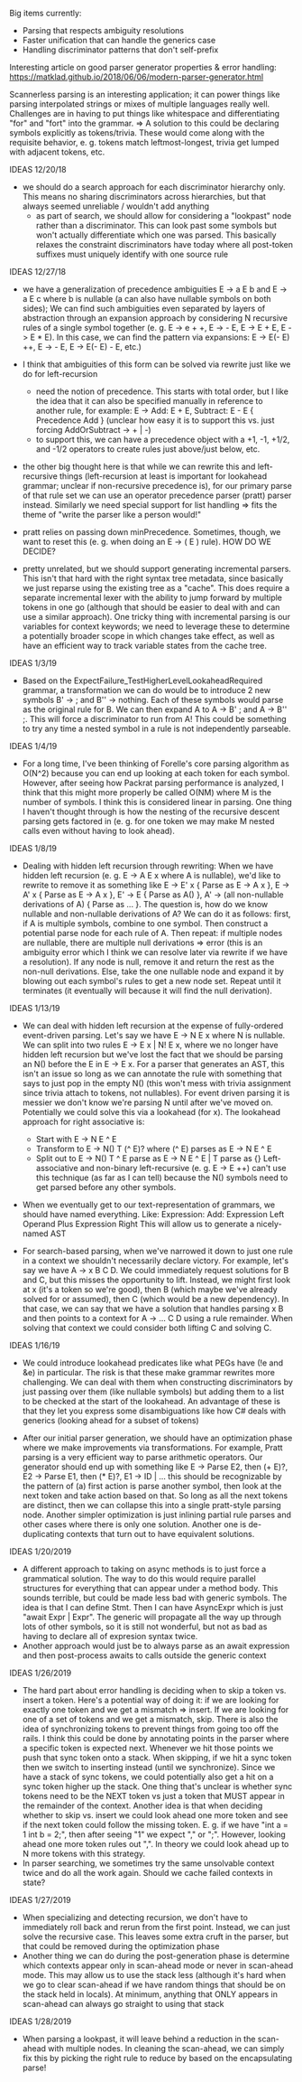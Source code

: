Big items currently:
* Parsing that respects ambiguity resolutions
* Faster unification that can handle the generics case
* Handling discriminator patterns that don't self-prefix

Interesting article on good parser generator properties & error handling: https://matklad.github.io/2018/06/06/modern-parser-generator.html

Scannerless parsing is an interesting application; it can power things like parsing interpolated strings or mixes of multiple languages really well. Challenges are in having to put things like whitespace and differentiating "for" and "fort" into the grammar. 
=> A solution to this could be declaring symbols explicitly as tokens/trivia. These would come along with the requisite behavior, e. g. tokens match leftmost-longest, trivia get lumped with adjacent tokens, etc.

IDEAS 12/20/18
- we should do a search approach for each discriminator hierarchy only. This means no sharing discriminators across hierarchies, but that always seemed unreliable / wouldn't add anything
	- as part of search, we should allow for considering a "lookpast" node rather than a discriminator. This can look past some symbols but won't actually differentiate which one was parsed. This basically relaxes the constraint discriminators have today where all post-token suffixes must uniquely identify with one source rule
	
IDEAS 12/27/18
- we have a generalization of precedence ambiguities E -> a E b and E -> a E c where b is nullable (a can also have nullable symbols on both sides); We can find such ambiguities even separated by layers of abstraction through an expansion approach by considering N recursive rules of a single symbol together (e. g. E -> e + +, E -> - E, E -> E + E, E -> E * E). In this case, we can find the pattern via expansions: E -> E(- E) ++, E -> - E, E -> E(- E) - E, etc.)
- I think that ambiguities of this form can be solved via rewrite just like we do for left-recursion
	- need the notion of precedence. This starts with total order, but I like the idea that it can also be specified manually in reference to another rule, for example:
		E -> Add: E + E, Subtract: E - E { Precedence Add } (unclear how easy it is to support this vs. just forcing AddOrSubtract -> + | -)
	- to support this, we can have a precedence object with a +1, -1, +1/2, and -1/2 operators to create rules just above/just below, etc.
- the other big thought here is that while we can rewrite this and left-recursive things (left-recursion at least is important for lookahead grammar; unclear if non-recursive precedence is), for our primary parse of that rule set we can use an operator precedence parser (pratt) parser instead. Similarly we need special support for list handling => fits the theme of "write the parser like a person would!"
- pratt relies on passing down minPrecedence. Sometimes, though, we want to reset this (e. g. when doing an E -> ( E ) rule). HOW DO WE DECIDE?

- pretty unrelated, but we should support generating incremental parsers. This isn't that hard with the right syntax tree metadata, since basically we just reparse using the existing tree as a "cache". This does require a separate incremental lexer with the ability to jump forward by multiple tokens in one go (although that should be easier to deal with and can use a similar approach). One tricky thing with incremental parsing is our variables for context keywords; we need to leverage these to determine a potentially broader scope in which changes take effect, as well as have an efficient way to track variable states from the cache tree.

IDEAS 1/3/19
- Based on the ExpectFailure_TestHigherLevelLookaheadRequired grammar, a transformation we can do would be to introduce 2 new symbols B' -> ; and B'' -> nothing. Each of these symbols would parse as the original rule for B. We can then expand A to A -> B' ; and A -> B'' ;. This will force a discriminator to run from A! This could be something to try any time a nested symbol in a rule is not independently parseable.

IDEAS 1/4/19
- For a long time, I've been thinking of Forelle's core parsing algorithm as O(N^2) because you can end up looking at each token for each symbol. However, after seeing how Packrat parsing performance is analyzed, I think that this might more properly be called O(NM) where M is the number of symbols. I think this is considered linear in parsing. One thing I haven't thought through is how the nesting of the recursive descent parsing gets factored in (e. g. for one token we may make M nested calls even without having to look ahead).

IDEAS 1/8/19
- Dealing with hidden left recursion through rewriting: When we have hidden left recursion (e. g. E -> A E x where A is nullable), we'd like to rewrite to remove it as something like E -> E' x { Parse as E -> A x }, E -> A' x { Parse as E -> A x }, E' -> E { Parse as A() }, A' -> (all non-nullable derivations of A) { Parse as ... }. The question is, how do we know nullable and non-nullable derivations of A? We can do it as follows: first, if A is multiple symbols, combine to one symbol. Then construct a potential parse node for each rule of A. Then repeat: if multiple nodes are nullable, there are multiple null derivations => error (this is an ambiguity error which I think we can resolve later via
rewrite if we have a resolution). If any node is null, remove it and return the rest as the non-null derivations. Else, take the one nullable node and expand it by
blowing out each symbol's rules to get a new node set. Repeat until it terminates (it eventually will because it will find the null derivation).

IDEAS 1/13/19
- We can deal with hidden left recursion at the expense of fully-ordered event-driven parsing. Let's say we have E -> N E x where N is nullable. We can split into two rules E -> E x | N! E x, where we no longer have hidden left recursion but we've lost the fact that we should be parsing an N() before the E in E -> E x. For a parser that generates an AST, this isn't an issue so long as we can annotate the rule with something that says to just pop in the empty N() (this won't mess with trivia assignment since trivia attach to tokens, not nullables). For event driven parsing it is messier we don't know we're parsing N until after we've moved on. Potentially we could solve this via a lookahead (for x). The lookahead approach for right associative is:
	- Start with E -> N E ^ E
	- Transform to E -> N() T (^ E)? where (^ E) parses as E -> N E ^ E
	- Split out to E -> N() T ^ E parse as E -> N E ^ E | T parse as {}
Left-associative and non-binary left-recursive (e. g. E -> E ++) can't use this technique (as far as I can tell) because the N() symbols need to get parsed before any other symbols.
	
- When we eventually get to our text-representation of grammars, we should have named everything. Like:
Expression: 
	Add: Expression Left Operand Plus Expression Right
This will allow us to generate a nicely-named AST
- For search-based parsing, when we've narrowed it down to just one rule in a context we shouldn't necessarily declare victory. For example, let's say we have A -> x B C D. We could immediately request solutions for B and C, but this misses the opportunity to lift. Instead, we might first look at x (it's a token so we're good), then B (which maybe we've already solved for or assumed), then C (which would be a new dependency). In that case, we can say that we have a solution that handles parsing x B and then points to a context for A -> ... C D using a rule remainder. When solving that context we could consider both lifting C and solving C.

IDEAS 1/16/19
- We could introduce lookahead predicates like what PEGs have (!e and &e) in particular. The risk is that these make grammar rewrites more challenging. We can deal with them when constructing discriminators by just passing over them (like nullable symbols) but adding them to a list to be checked at the start of the lookahead.
An advantage of these is that they let you express some disambiguations like how C# deals with generics (looking ahead for a subset of tokens)

- After our initial parser generation, we should have an optimization phase where we make improvements via transformations. For example, Pratt parsing is a very efficient way to parse arithmetic operators. Our generator should end up with something like E -> Parse E2, then (+ E)?, E2 -> Parse E1, then (* E)?, E1 -> ID | ... this should be recognizable by the pattern of (a) first action is parse another symbol, then look at the next token and take action based on that. So long as all the next tokens are distinct, then we can collapse this into a single pratt-style parsing node. Another simpler optimization is just inlining partial rule parses and other cases where there is only one solution. Another one is de-duplicating contexts that turn out to have equivalent solutions.

IDEAS 1/20/2019
- A different approach to taking on async methods is to just force a grammatical solution. The way to do this would require parallel structures for everything that can appear under a method body. This sounds terrible, but could be made less bad with generic symbols. The idea is that I can define Stmt<TExpr>. Then I can have AsyncExpr which is just "await Expr | Expr". The generic will propagate all the way up through lots of other symbols, so it is still not wonderful, but not as bad as having to declare all of expresion syntax twice.
- Another approach would just be to always parse as an await expression and then post-process awaits to calls outside the generic context

IDEAS 1/26/2019
- The hard part about error handling is deciding when to skip a token vs. insert a token. Here's a potential way of doing it: if we are looking for exactly one token and we get a mismatch => insert. If we are looking for one of a set of tokens and we get a mismatch, skip. There is also the idea of synchronizing tokens to prevent things from going too off the rails. I think this could be done by annotating points in the parser where a specific token is expected next. Whenever we hit those points we push that sync token onto a stack. When skipping, if we hit a sync token then we switch to inserting instead (until we synchronize). Since we have a stack of sync tokens, we could potentially also get a hit on a sync token higher up the stack. One thing that's unclear is whether sync tokens need to be the NEXT token vs just a token that MUST appear in the remainder of the context. Another idea is that when deciding whether to skip vs. insert we could look ahead one more token and see if the next token could follow the missing token. E. g. if we have "int a = 1 int b = 2;", then after seeing "1" we expect "," or ";". However, looking ahead one more token rules out ",". In theory we could look ahead up to N more tokens with this strategy.
- In parser searching, we sometimes try the same unsolvable context twice and do all the work again. Should we cache failed contexts in state?

IDEAS 1/27/2019
- When specializing and detecting recursion, we don't have to immediately roll back and rerun from the first point. Instead, we can just solve the recursive case. This leaves some extra cruft in the parser, but that could be removed during the optimization phase
- Another thing we can do during the post-generation phase is determine which contexts appear only in scan-ahead mode or never in scan-ahead mode. This may allow us to use the stack less (although it's hard when we go to clear scan-ahead if we have random things that should be on the stack held in locals). At minimum, anything that ONLY appears in scan-ahead can always go straight to using that stack

IDEAS 1/28/2019
- When parsing a lookpast, it will leave behind a reduction in the scan-ahead with multiple nodes. In cleaning the scan-ahead, we can simply fix this by picking the right rule to reduce by based on the encapsulating parse!